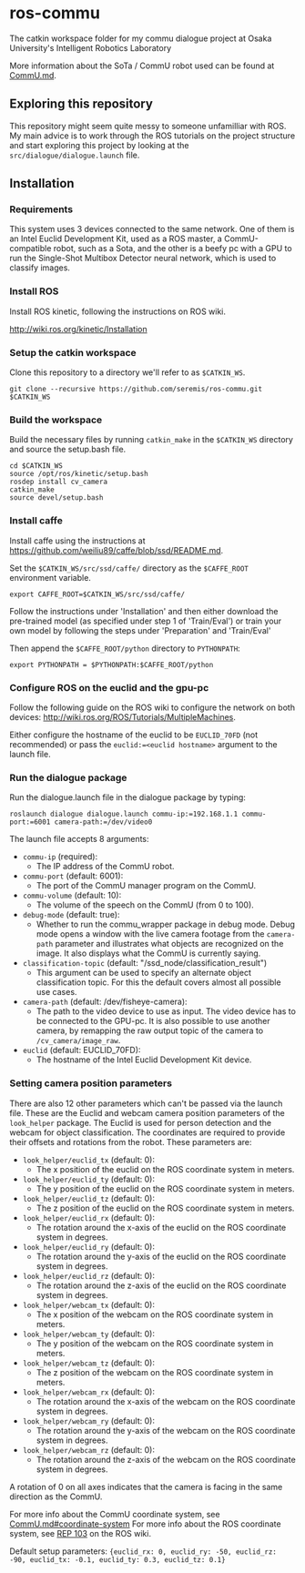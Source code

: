 # ros-commu
The catkin workspace folder for my commu dialogue project at Osaka University's Intelligent Robotics Laboratory

More information about the SoTa / CommU robot used can be found at [CommU.md](CommU.md).

## Exploring this repository

This repository might seem quite messy to someone unfamilliar with ROS. My main advice is to work through the ROS tutorials on the project structure and start exploring this project by looking at the `src/dialogue/dialogue.launch` file.

## Installation

### Requirements
This system uses 3 devices connected to the same network. One of them is an Intel Euclid Development Kit, used as a ROS master, a CommU-compatible robot, such as a Sota, and the other is a beefy pc with a GPU to run the Single-Shot Multibox Detector neural network, which is used to classify images.

### Install ROS

Install ROS kinetic, following the instructions on ROS wiki.

<http://wiki.ros.org/kinetic/Installation>

### Setup the catkin workspace

Clone this repository to a directory we'll refer to as `$CATKIN_WS`.

```shell
git clone --recursive https://github.com/seremis/ros-commu.git $CATKIN_WS
```

### Build the workspace

Build the necessary files by running `catkin_make` in the `$CATKIN_WS` directory and source the setup.bash file.

```shell
cd $CATKIN_WS
source /opt/ros/kinetic/setup.bash
rosdep install cv_camera
catkin_make
source devel/setup.bash
```

### Install caffe

Install caffe using the instructions at <https://github.com/weiliu89/caffe/blob/ssd/README.md>. 

Set the `$CATKIN_WS/src/ssd/caffe/` directory as the `$CAFFE_ROOT` environment variable.

```shell
export CAFFE_ROOT=$CATKIN_WS/src/ssd/caffe/
```

Follow the instructions under 'Installation' and then either download the pre-trained model (as specified under step 1 of 'Train/Eval') or train your own model by following the steps under 'Preparation' and 'Train/Eval'

Then append the `$CAFFE_ROOT/python` directory to `PYTHONPATH`:

```shell
export PYTHONPATH = $PYTHONPATH:$CAFFE_ROOT/python
```

### Configure ROS on the euclid and the gpu-pc
Follow the following guide on the ROS wiki to configure the network on both devices: <http://wiki.ros.org/ROS/Tutorials/MultipleMachines>.

Either configure the hostname of the euclid to be `EUCLID_70FD` (not recommended) or pass the `euclid:=<euclid hostname>` argument to the launch file.

### Run the dialogue package

Run the dialogue.launch file in the dialogue package by typing:

```shell
roslaunch dialogue dialogue.launch commu-ip:=192.168.1.1 commu-port:=6001 camera-path:=/dev/video0
```

The launch file accepts 8 arguments:
- `commu-ip` (required):
  * The IP address of the CommU robot.
- `commu-port` (default: 6001): 
  * The port of the CommU manager program on the CommU.
- `commu-volume` (default: 10):
  * The volume of the speech on the CommU (from 0 to 100).
- `debug-mode` (default: true):
  * Whether to run the commu_wrapper package in debug mode. Debug mode opens a window with the live camera footage from 
  the `camera-path` parameter and illustrates what objects are recognized on the image. It also displays what the CommU
  is currently saying.
- `classification-topic` (default: "/ssd_node/classification_result") 
  * This argument can be used to specify an alternate object classification topic. For this the default covers almost 
  all possible use cases.  
- `camera-path` (default: /dev/fisheye-camera):
  * The path to the video device to use as input. The video device has to be connected to the GPU-pc. It is also possible to use another camera, by remapping the raw output topic of the camera to `/cv_camera/image_raw`.
- `euclid` (default: EUCLID_70FD):  
  * The hostname of the Intel Euclid Development Kit device.


### Setting camera position parameters
There are also 12 other parameters which can't be passed via the launch file. These are the Euclid and webcam camera position parameters of the `look_helper` package. The Euclid is used for person detection and the webcam for object classification. The coordinates are required to provide their offsets and rotations from the robot. These parameters are:

- `look_helper/euclid_tx` (default: 0):
  * The x position of the euclid on the ROS coordinate system in meters.
- `look_helper/euclid_ty` (default: 0):
  * The y position of the euclid on the ROS coordinate system in meters.
- `look_helper/euclid_tz` (default: 0):
  * The z position of the euclid on the ROS coordinate system in meters.
- `look_helper/euclid_rx` (default: 0):
  * The rotation around the x-axis of the euclid on the ROS coordinate system in degrees.
- `look_helper/euclid_ry` (default: 0):
  * The rotation around the y-axis of the euclid on the ROS coordinate system in degrees.
- `look_helper/euclid_rz` (default: 0):
  * The rotation around the z-axis of the euclid on the ROS coordinate system in degrees.
- `look_helper/webcam_tx` (default: 0):
  * The x position of the webcam on the ROS coordinate system in meters.
- `look_helper/webcam_ty` (default: 0):
  * The y position of the webcam on the ROS coordinate system in meters.
- `look_helper/webcam_tz` (default: 0):
  * The z position of the webcam on the ROS coordinate system in meters.
- `look_helper/webcam_rx` (default: 0):
  * The rotation around the x-axis of the webcam on the ROS coordinate system in degrees.
- `look_helper/webcam_ry` (default: 0):
  * The rotation around the y-axis of the webcam on the ROS coordinate system in degrees.
- `look_helper/webcam_rz` (default: 0):
  * The rotation around the z-axis of the webcam on the ROS coordinate system in degrees.
  
A rotation of 0 on all axes indicates that the camera is facing in the same direction as the CommU.

For more info about the CommU coordinate system, see [CommU.md#coordinate-system](CommU.md#coordinate-system)
For more info about the ROS coordinate system, see [REP 103](http://www.ros.org/reps/rep-0103.html) on the ROS wiki.
  
Default setup parameters: `{euclid_rx: 0, euclid_ry: -50, euclid_rz: -90, euclid_tx: -0.1, euclid_ty: 0.3, euclid_tz: 0.1}`